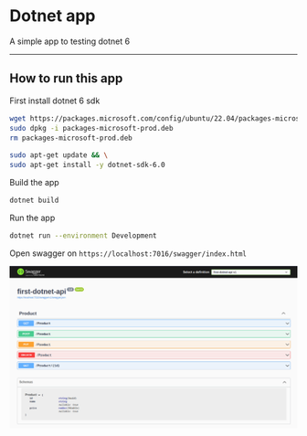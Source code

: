 # Dotnet app

A simple app to testing dotnet 6

---

## How to run this app

First install dotnet 6 sdk

```sh
wget https://packages.microsoft.com/config/ubuntu/22.04/packages-microsoft-prod.deb -O packages-microsoft-prod.deb
sudo dpkg -i packages-microsoft-prod.deb
rm packages-microsoft-prod.deb
```

```sh
sudo apt-get update && \
sudo apt-get install -y dotnet-sdk-6.0

```


Build the app

```sh
dotnet build

```

Run the app

```sh
dotnet run --environment Development

```

Open swagger on `https://localhost:7016/swagger/index.html`


![](dotnet-app.png)